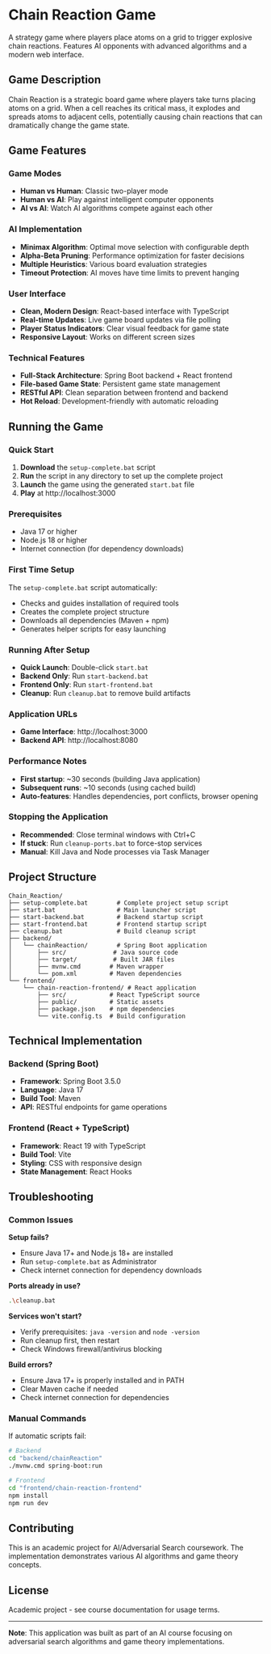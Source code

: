 # Chain Reaction Game

A strategy game where players place atoms on a grid to trigger explosive chain reactions. Features AI opponents with advanced algorithms and a modern web interface.

## Game Description

Chain Reaction is a strategic board game where players take turns placing atoms on a grid. When a cell reaches its critical mass, it explodes and spreads atoms to adjacent cells, potentially causing chain reactions that can dramatically change the game state.

## Game Features

### Game Modes
- **Human vs Human**: Classic two-player mode
- **Human vs AI**: Play against intelligent computer opponents
- **AI vs AI**: Watch AI algorithms compete against each other

### AI Implementation
- **Minimax Algorithm**: Optimal move selection with configurable depth
- **Alpha-Beta Pruning**: Performance optimization for faster decisions
- **Multiple Heuristics**: Various board evaluation strategies
- **Timeout Protection**: AI moves have time limits to prevent hanging

### User Interface
- **Clean, Modern Design**: React-based interface with TypeScript
- **Real-time Updates**: Live game board updates via file polling
- **Player Status Indicators**: Clear visual feedback for game state
- **Responsive Layout**: Works on different screen sizes

### Technical Features
- **Full-Stack Architecture**: Spring Boot backend + React frontend
- **File-based Game State**: Persistent game state management
- **RESTful API**: Clean separation between frontend and backend
- **Hot Reload**: Development-friendly with automatic reloading

## Running the Game

### Quick Start
1. **Download** the `setup-complete.bat` script
2. **Run** the script in any directory to set up the complete project
3. **Launch** the game using the generated `start.bat` file
4. **Play** at http://localhost:3000

### Prerequisites
- Java 17 or higher
- Node.js 18 or higher
- Internet connection (for dependency downloads)

### First Time Setup
The `setup-complete.bat` script automatically:
- Checks and guides installation of required tools
- Creates the complete project structure
- Downloads all dependencies (Maven + npm)
- Generates helper scripts for easy launching

### Running After Setup
- **Quick Launch**: Double-click `start.bat`
- **Backend Only**: Run `start-backend.bat`
- **Frontend Only**: Run `start-frontend.bat`
- **Cleanup**: Run `cleanup.bat` to remove build artifacts

### Application URLs
- **Game Interface**: http://localhost:3000
- **Backend API**: http://localhost:8080

### Performance Notes
- **First startup**: ~30 seconds (building Java application)
- **Subsequent runs**: ~10 seconds (using cached build)
- **Auto-features**: Handles dependencies, port conflicts, browser opening

### Stopping the Application
- **Recommended**: Close terminal windows with Ctrl+C
- **If stuck**: Run `cleanup-ports.bat` to force-stop services
- **Manual**: Kill Java and Node processes via Task Manager

## Project Structure

```
Chain_Reaction/
├── setup-complete.bat        # Complete project setup script
├── start.bat                 # Main launcher script
├── start-backend.bat         # Backend startup script
├── start-frontend.bat        # Frontend startup script
├── cleanup.bat               # Build cleanup script
├── backend/
│   └── chainReaction/        # Spring Boot application
│       ├── src/             # Java source code
│       ├── target/          # Built JAR files
│       ├── mvnw.cmd        # Maven wrapper
│       └── pom.xml         # Maven dependencies
└── frontend/
    └── chain-reaction-frontend/ # React application
        ├── src/            # React TypeScript source
        ├── public/         # Static assets
        ├── package.json    # npm dependencies
        └── vite.config.ts  # Build configuration
```

## Technical Implementation

### Backend (Spring Boot)
- **Framework**: Spring Boot 3.5.0
- **Language**: Java 17
- **Build Tool**: Maven
- **API**: RESTful endpoints for game operations

### Frontend (React + TypeScript)
- **Framework**: React 19 with TypeScript
- **Build Tool**: Vite
- **Styling**: CSS with responsive design
- **State Management**: React Hooks

## Troubleshooting

### Common Issues

**Setup fails?**
- Ensure Java 17+ and Node.js 18+ are installed
- Run `setup-complete.bat` as Administrator
- Check internet connection for dependency downloads

**Ports already in use?**
```bash
.\cleanup.bat
```

**Services won't start?**
- Verify prerequisites: `java -version` and `node -version`
- Run cleanup first, then restart
- Check Windows firewall/antivirus blocking

**Build errors?**
- Ensure Java 17+ is properly installed and in PATH
- Clear Maven cache if needed
- Check internet connection for dependencies

### Manual Commands

If automatic scripts fail:

```bash
# Backend
cd "backend/chainReaction"
./mvnw.cmd spring-boot:run

# Frontend  
cd "frontend/chain-reaction-frontend"
npm install
npm run dev
```

## Contributing

This is an academic project for AI/Adversarial Search coursework. The implementation demonstrates various AI algorithms and game theory concepts.

## License

Academic project - see course documentation for usage terms.

---

**Note**: This application was built as part of an AI course focusing on adversarial search algorithms and game theory implementations.
